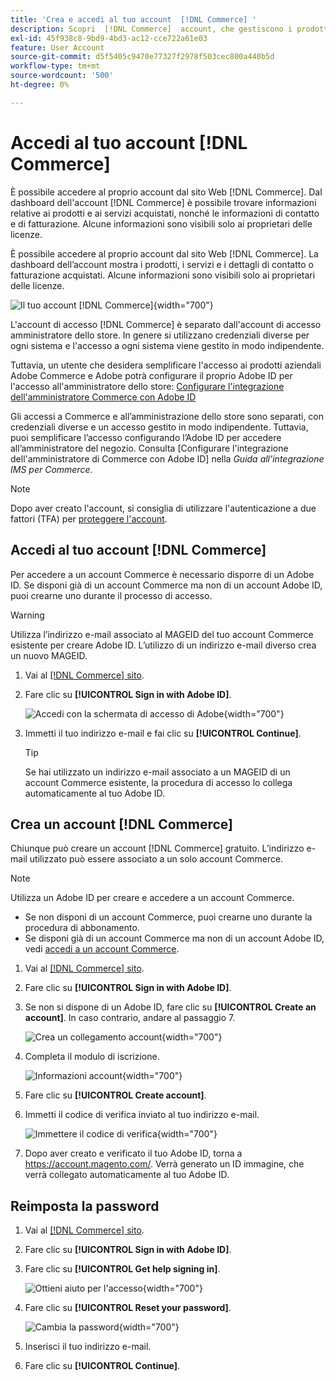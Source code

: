 ```yaml
---
title: 'Crea e accedi al tuo account  [!DNL Commerce] '
description: Scopri  [!DNL Commerce]  account, che gestiscono i prodotti e i servizi acquistati.
exl-id: 45f938c8-9bd9-4bd3-ac12-cce722a61e03
feature: User Account
source-git-commit: d5f5405c9470e77327f2978f503cec800a440b5d
workflow-type: tm+mt
source-wordcount: '500'
ht-degree: 0%

---
```



# Accedi al tuo account [!DNL Commerce]

È possibile accedere al proprio account dal sito Web [!DNL Commerce]. Dal dashboard dell&#39;account [!DNL Commerce] è possibile trovare informazioni relative ai prodotti e ai servizi acquistati, nonché le informazioni di contatto e di fatturazione. Alcune informazioni sono visibili solo ai proprietari delle licenze.

È possibile accedere al proprio account dal sito Web [!DNL Commerce]. La dashboard dell’account mostra i prodotti, i servizi e i dettagli di contatto o fatturazione acquistati. Alcune informazioni sono visibili solo ai proprietari delle licenze.

![Il tuo account [!DNL Commerce]](./assets/home-acct.png){width="700"}

L&#39;account di accesso [!DNL Commerce] è separato dall&#39;account di accesso amministratore dello store. In genere si utilizzano credenziali diverse per ogni sistema e l&#39;accesso a ogni sistema viene gestito in modo indipendente.

Tuttavia, un utente che desidera semplificare l&#39;accesso ai prodotti aziendali Adobe Commerce e Adobe potrà configurare il proprio Adobe ID per l&#39;accesso all&#39;amministratore dello store: [Configurare l&#39;integrazione dell&#39;amministratore Commerce con Adobe ID](https://experienceleague.adobe.com/en/docs/commerce-admin/start/admin/ims/adobe-ims-config)

Gli accessi a Commerce e all’amministrazione dello store sono separati, con credenziali diverse e un accesso gestito in modo indipendente. Tuttavia, puoi semplificare l’accesso configurando l’Adobe ID per accedere all’amministratore del negozio. Consulta [Configurare l&#39;integrazione dell&#39;amministratore di Commerce con Adobe ID] nella *Guida all&#39;integrazione IMS per Commerce*.

>[!NOTE]
>
>Dopo aver creato l&#39;account, si consiglia di utilizzare l&#39;autenticazione a due fattori (TFA) per [proteggere l&#39;account](commerce-account-secure.md).

## Accedi al tuo account [!DNL Commerce]

Per accedere a un account Commerce è necessario disporre di un Adobe ID. Se disponi già di un account Commerce ma non di un account Adobe ID, puoi crearne uno durante il processo di accesso.

>[!WARNING]
>
>Utilizza l’indirizzo e-mail associato al MAGEID del tuo account Commerce esistente per creare Adobe ID. L’utilizzo di un indirizzo e-mail diverso crea un nuovo MAGEID.

1. Vai al [[!DNL Commerce] sito](https://account.magento.com/customer/account/login/).

1. Fare clic su **[!UICONTROL Sign in with Adobe ID]**.

   ![Accedi con la schermata di accesso di Adobe](./assets/sign-in-with-adobe.png){width="700"}

1. Immetti il tuo indirizzo e-mail e fai clic su **[!UICONTROL Continue]**.

   >[!TIP]
   >
   >Se hai utilizzato un indirizzo e-mail associato a un MAGEID di un account Commerce esistente, la procedura di accesso lo collega automaticamente al tuo Adobe ID.

## Crea un account [!DNL Commerce]

Chiunque può creare un account [!DNL Commerce] gratuito. L’indirizzo e-mail utilizzato può essere associato a un solo account Commerce.

>[!NOTE]
>
>Utilizza un Adobe ID per creare e accedere a un account Commerce.
>- Se non disponi di un account Commerce, puoi crearne uno durante la procedura di abbonamento.
>- Se disponi già di un account Commerce ma non di un account Adobe ID, vedi [accedi a un account Commerce](#log-in-to-your-dnl-commerce-account).

1. Vai al [[!DNL Commerce] sito](https://account.magento.com/customer/account/login/).

1. Fare clic su **[!UICONTROL Sign in with Adobe ID]**.

1. Se non si dispone di un Adobe ID, fare clic su **[!UICONTROL Create an account]**. In caso contrario, andare al passaggio 7.

   ![Crea un collegamento account](./assets/account-create-link.png){width="700"}

1. Completa il modulo di iscrizione.

   ![Informazioni account](./assets/account-create.png){width="700"}

1. Fare clic su **[!UICONTROL Create account]**.

1. Immetti il codice di verifica inviato al tuo indirizzo e-mail.

   ![Immettere il codice di verifica](./assets/verification-code.png){width="700"}

1. Dopo aver creato e verificato il tuo Adobe ID, torna a https://account.magento.com/. Verrà generato un ID immagine, che verrà collegato automaticamente al tuo Adobe ID.

## Reimposta la password

1. Vai al [[!DNL Commerce] sito](https://account.magento.com/customer/account/login/).

1. Fare clic su **[!UICONTROL Sign in with Adobe ID]**.

1. Fare clic su **[!UICONTROL Get help signing in]**.

   ![Ottieni aiuto per l&#39;accesso](./assets/sign-in-get-help.png){width="700"}

1. Fare clic su **[!UICONTROL Reset your password]**.

   ![Cambia la password](./assets/change-password.png){width="700"}

1. Inserisci il tuo indirizzo e-mail.

1. Fare clic su **[!UICONTROL Continue]**.
